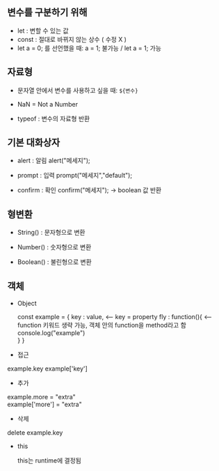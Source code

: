 

## 변수를 구분하기 위해 

- let : 변할 수 있는 값 
- const : 절대로 바뀌지 않는 상수 ( 수정 X )
- let a = 0; 를 선언했을 때:  a = 1; 불가능 / let a = 1; 가능

## 자료형

- 문자열 안에서 변수를 사용하고 싶을 때: `${변수}`

- NaN = Not a Number

- typeof : 변수의 자료형 반환

## 기본 대화상자

- alert : 알림
  alert("메세지");

- prompt : 입력
  prompt("메세지","default");

- confirm : 확인
  confirm("메세지"); -> boolean 값 반환

## 형변환

- String() : 문자형으로 변환

- Number() : 숫자형으로 변환

- Boolean() : 불린형으로 변환

## 객체

- Object

  const example = {
    key : value,    <-- key = property
    fly : function(){    <-- function 키워드 생략 가능, 객체 안의 function을 method라고 함
      console.log("example")      
    }
  }
 
 - 접근
 
  example.key
  example['key']
    
 - 추가
 
  example.more = "extra"<br>
  example['more'] = "extra"
    
 - 삭제
 
  delete example.key  

- this

  this는 runtime에 결정됨
  
  


